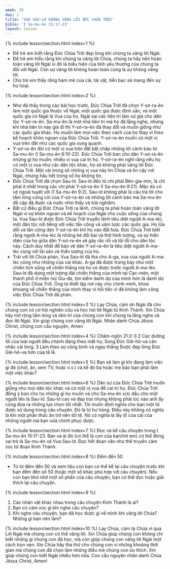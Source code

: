 ```yaml
---
week: 39
day: 1
title: 'VUA SAU-LƠ KHÔNG VÂNG LỜI ĐỨC CHÚA TRỜI'
bible: 'I Sa-mu-ên 15:17-23'
layout: lesson
---
```



{% include lesson/section.html index=1 %}
- Để trẻ em biết rằng Đức Chúa Trời đẹp lòng khi chúng ta vâng lời Ngài.
- Để trẻ em hiểu rằng khi chúng ta vâng lời Chúa, chúng ta hãy nên hoàn toàn vâng lời Ngài vì đó là biểu hiện của tình yêu thương của chúng ta đối với Ngài. Còn sự vâng lời không hoàn toàn cũng là sự không vâng lời.
- Cho trẻ em thấy rằng ham mê của cải, tài vật, tiền bạc sẽ mang đến sự hư hoại.


{% include lesson/section.html index=2 %}
- Như đã thấy trong các bài học trước, Đức Chúa Trời đã chọn Y-sơ-ra-ên làm một quốc gia thuộc về Ngài, một quốc gia được định sẵn, và một quốc gia có Ngài là Vua của họ. Ngài sai các tiên tri làm sứ giả cho dân tộc Y-sơ-ra-ên. Sa-mu-ên là một nhà tiên tri mà họ đã lắng nghe, nhưng khi nhà tiên tri này già đi thì Y-sơ-ra-ên đã thay đổi và muốn giống như các quốc gia khác. Họ muốn làm mọi việc theo cách của họ thay vì theo kế hoạch khôn ngoan của Đức Chúa Trời. Y-sơ-ra-ên muốn có một vị vua trên đất như các quốc gia xung quanh.
- Y-sơ-ra-ên đòi có một vị vua trên đất bất chấp những lời cảnh báo từ Sa-mu-ên (I Sa-mu-ên 8:10-22). Đức Chúa Trời ban cho dân Y-sơ-ra-ên những gì họ muốn; nhiều vị vua cai trị họ. Y-sơ-ra-ên nghĩ rằng nếu họ có một vị vua như các dân tộc khác, họ sẽ không phải vâng lời Đức Chúa Trời. Một vài trong số những vị vua này tin Chúa và tin cậy nơi Ngài, nhưng hầu hết trong số họ không tin.
- Đức Chúa Trời đã chọn Sau-lơ. Sau-lơ đến từ chi phái Bên-gia-min, là chi phái ít nhất trong các chi phái Y-sơ-ra-ên (I Sa-mu-ên 9:21). Mặc dù có vẻ ngoài tuyệt vời (1 Sa-mu-ên 9:2), Sau-lơ không phải là câu trả lời cho tấm lòng cứng cỏi của Y-sơ-ra-ên và những lời cảnh báo mà Sa-mu-ên đề cập đã được cả nước nhìn thấy và trải nghiệm.
- Bất cứ điều gì Đức Chúa Trời ra lệnh, chúng ta phải hoàn toàn vâng lời Ngài vì sự khôn ngoan và kế hoạch của Ngài cho cuộc sống của chúng ta. Vua Sau-lơ được Đức Chúa Trời truyền lệnh tiêu diệt người A-ma-léc, một dân tộc nổi tiếng với việc tấn công và xâm lược các quốc gia. Họ lừa dối và tấn công dân Y-sơ-ra-ên khi họ vào đất hứa. Đức Chúa Trời biết rằng người A-ma-léc là những kẻ đồi bại và thờ hình tượng, và sự hiện diện của họ giữa dân Y-sơ-ra-ên sẽ gây rắc rối và tội lỗi cho dân tộc này. Cách duy nhất để bảo vệ dân Y-sơ-ra-ên là tiêu diệt người A-ma-léc cùng với tài sản và thần tượng của họ.
- Trái với lời Chúa phán, Vua Sau-lơ đã tha cho A-ga, vua của người A-ma-léc cũng như những của cải khác. A-ga đã được trưng bày như một chiến tích sống về chiến thắng mà họ có được trước người A-ma-léc. Sau-lơ đã dựng một tượng đài chiến thắng của mình tại Cạc-mên, một thành phố ở miền núi Giu-đa, tìm kiếm danh dự của mình hơn là danh dự của Đức Chúa Trời. Ông ta thiết lập nơi này cho chính mình, khoe khoang về chiến thắng của mình thay vì hối tiếc vì đã không làm công việc Đức Chúa Trời đã phán.


{% include lesson/section.html index=3 %}
 Lạy Chúa, cảm ơn Ngài đã cho chúng con có cơ hội nghiên cứu và học hỏi lời Ngài từ Kinh Thánh. Xin Chúa hãy mở rộng tấm lòng và tâm trí của chúng con khi chúng ta lắng nghe và đọc lời Ngài. Xin giúp chúng con vâng lời Ngài. Nhân danh Chúa Jêsus Christ, chúng con cầu nguyện, Amen


{% include lesson/section.html index=4 %}
Châm-ngôn 21:2-3
2 Các đường lối của loài người đều chánh đáng theo mắt họ; Song Đức Giê-hô-va cân nhắc cái lòng. 3 Làm theo sự công bình và ngay thẳng Được đẹp lòng Đức Giê-hô-va hơn của tế lễ.


{% include lesson/section.html index=5 %}
Bạn sẽ làm gì khi đang làm việc gì đó (chơi, ăn, xem TV, hoặc v.v.) và kế đó ba hoặc mẹ bảo bạn phải làm một việc khác?


{% include lesson/section.html index=6 %}
Dân sự của Đức Chúa Trời muốn giống như mọi dân tộc khác và có một vị vua để cai trị họ. Đức Chúa Trời đồng ý ban cho họ những gì họ muốn và cho Sa-mu-ên xức dầu cho một người tên là Sau-lơ. Sau-lơ cao và đẹp trai nhưng không phải lúc nào anh ấy cũng đưa ra những lựa chọn tốt nhất. Tôi muốn định nghĩa cho bạn một từ được sử dụng trong câu chuyện. Đó là từ hư hỏng. Điều này không có nghĩa là khi một phần thức ăn trở nên tồi tệ. Nó có nghĩa là lấy  đi của cải của những người mà bạn vừa chinh phục được.


{% include lesson/section.html index=7 %}
 Đọc và kể câu chuyện trong I Sa-mu-ên 15:17-23. Bạn và ai đó (có thể là con của bạn/trẻ em) có thể đóng vai trò là Sa-mu-ên và Vua Sau-lơ. Đọc hết đoạn văn như thể truyền cảm xúc từ đoạn  Kinh Thánh.


{% include lesson/section.html index=8 %}
Đếm đến 50
- Từ từ đếm đến 50 và xem liệu con bạn có thể kể lại câu chuyện trước khi bạn đếm đến số 50 (hoặc một số khác phù hợp với câu chuyện). Nếu con bạn khó nhớ một số phần của câu chuyện, bạn có thể đọc hoặc giải thích lại câu chuyện.


{% include lesson/section.html index=9 %}
1. Các nhân vật khác nhau trong câu chuyện Kinh Thánh là ai?
2. Bạn có cảm xúc gì khi nghe câu chuyện?
3. Khi nghe câu chuyện, bạn đã học được gì về mình khi vâng lời Chúa? Những gì bạn nên làm?


{% include lesson/section.html index=10 %}
Lạy Chúa, cảm tạ Chúa vì qua Lời Ngài mà chúng con có thể vâng lời. Xin Chúa giúp chúng con không chỉ biết những gì chúng con đã học, mà còn giúp chúng con vâng lời Ngài một cách trọn vẹn. Xin Chúa hãy tha thứ cho chúng con vì những khoảng thời gian mà chúng con đã chọn làm những điều mà chúng con ưu thích. Xin giúp chúng con biết Ngài nhiều hơn nữa. Con cầu nguyện nhân danh Chúa Jêsus Christ, Amen!
